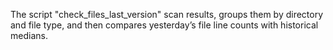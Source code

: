 The script "check_files_last_version" scan results, groups them by directory and file type,
and then compares yesterday’s file line counts with historical medians.
